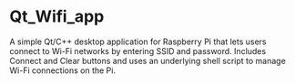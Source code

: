 # Qt_Wifi_app
A simple Qt/C++ desktop application for Raspberry Pi that lets users connect to Wi-Fi networks by entering SSID and password. Includes Connect and Clear buttons and uses an underlying shell script to manage Wi-Fi connections on the Pi.
